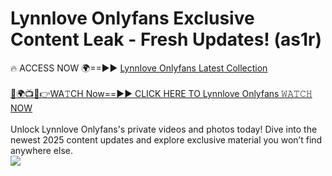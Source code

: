 # Lynnlove Onlyfans Exclusive Content Leak - Fresh Updates! (as1r)

🔥 ACCESS NOW 🌍==►► <a href="https://tinyurl.com/kvy9nzfs" rel="nofollow">Lynnlove Onlyfans Latest Collection</a>
<br><br>
[🔴🌍📺📱👉WA𝚃CH Now==►► CLICK HERE TO Lynnlove Onlyfans 𝚆𝙰𝚃𝙲𝙷 NOW](https://tinyurl.com/kvy9nzfs)
<br><br>
Unlock Lynnlove Onlyfans's private videos and photos today! Dive into the newest 2025 content updates and explore exclusive material you won’t find anywhere else.
<br>
<a href="https://tinyurl.com/kvy9nzfs" rel="nofollow" data-target="animated-image.originalLink"><img src="https://camo.githubusercontent.com/8a4f000d20f83aca3bf7ec5f350d767afa0574a8a352519fd8cfa583a6f93a33/68747470733a2f2f692e696d6775722e636f6d2f644a486b345a712e676966" data-canonical-src="https://i.imgur.com/dJHk4Zq.gif" style="max-width: 100%; display: inline-block;" data-target="animated-image.originalImage"></a>
<br>
